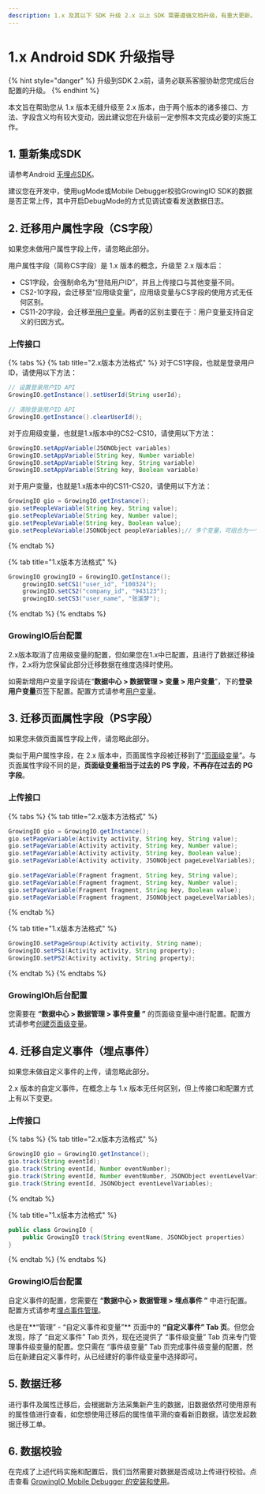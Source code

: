 ```yaml
---
description: 1.x 及其以下 SDK 升级 2.x 以上 SDK 需要遵循文档升级，有重大更新。
---
```


# 1.x Android SDK 升级指导

{% hint style="danger" %}
升级到SDK 2.x前，请务必联系客服协助您完成后台配置的升级。
{% endhint %}

本文旨在帮助您从 1.x 版本无缝升级至 2.x 版本，由于两个版本的诸多接口、方法、字段含义均有较大变动，因此建议您在升级前一定参照本文完成必要的实施工作。

## 1. 重新集成SDK

请参考Android [无埋点SDK](auto-android-sdk.md)。

建议您在开发中，使用ugMode或Mobile Debugger校验GrowingIO SDK的数据是否正常上传，其中开启DebugMode的方式见调试查看发送数据日志。

## 2. 迁移用户属性字段（CS字段）

如果您未做用户属性字段上传，请忽略此部分。

用户属性字段（简称CS字段）是 1.x 版本的概念，升级至 2.x 版本后：

* CS1字段，会强制命名为“登陆用户ID”，并且上传接口与其他变量不同。
* CS2-10字段，会迁移至“应用级变量”，应用级变量与CS字段的使用方式无任何区别。
* CS11-20字段，会迁移至[用户变量](android-sdk-api/customize-api.md#2-qing-chu-deng-lu-yong-hu-idclearuserid)。两者的区别主要在于：用户变量支持自定义的归因方式。

### 上传接口

{% tabs %}
{% tab title="2.x版本方法格式" %}
对于CS1字段，也就是登录用户ID，请使用以下方法：

```java
// 设置登录用户ID API
GrowingIO.getInstance().setUserId(String userId);
​
// 清除登录用户ID API
GrowingIO.getInstance().clearUserId();
```

对于应用级变量，也就是1.x版本中的CS2-CS10，请使用以下方法：

```java
GrowingIO.setAppVariable(JSONObject variables)
GrowingIO.setAppVariable(String key, Number variable)
GrowingIO.setAppVariable(String key, String variable)
GrowingIO.setAppVariable(String key, Boolean variable)
```

对于用户变量，也就是1.x版本中的CS11-CS20，请使用以下方法：

```java
GrowingIO gio = GrowingIO.getInstance();
gio.setPeopleVariable(String key, String value);
gio.setPeopleVariable(String key, Number value);
gio.setPeopleVariable(String key, Boolean value);
gio.setPeopleVariable(JSONObject peopleVariables);// 多个变量，可组合为一个JSON对象peopleVariables传入
```
{% endtab %}

{% tab title="1.x版本方法格式" %}
```java
GrowingIO growingIO = GrowingIO.getInstance();
    growingIO.setCS1("user_id", "100324");
    growingIO.setCS2("company_id", "943123");
    growingIO.setCS3("user_name", "张溪梦");
```
{% endtab %}
{% endtabs %}

### GrowingIO后台配置

2.x版本取消了应用级变量的配置，但如果您在1.x中已配置，且进行了数据迁移操作，2.x将为您保留此部分迁移数据在维度选择时使用。

如需新增用户变量字段请在“**数据中心 &gt; 数据管理 &gt; 变量 &gt; 用户变量**”，下的**登录用户变量**页签下配置。配置方式请参考[用户变量](../../../product-manual/data-center/shu-ju-guan-li/user.md)。

## 3. 迁移页面属性字段（PS字段）

如果您未做页面属性字段上传，请忽略此部分。

类似于用户属性字段，在 2.x 版本中，页面属性字段被迁移到了“[页面级变量](../../../introduction/data-definition/pagevar.md)”。与页面属性字段不同的是，**页面级变量相当于过去的 PS 字段，不再存在过去的 PG 字段**。

### 上传接口

{% tabs %}
{% tab title="2.x版本方法格式" %}
```java
GrowingIO gio = GrowingIO.getInstance();
gio.setPageVariable(Activity activity, String key, String value);
gio.setPageVariable(Activity activity, String key, Number value);
gio.setPageVariable(Activity activity, String key, Boolean value);
gio.setPageVariable(Activity activity, JSONObject pageLevelVariables);
​
gio.setPageVariable(Fragment fragment, String key, String value);
gio.setPageVariable(Fragment fragment, String key, Number value);
gio.setPageVariable(Fragment fragment, String key, Boolean value);
gio.setPageVariable(Fragment fragment, JSONObject pageLevelVariables);
```
{% endtab %}

{% tab title="1.x版本方法格式" %}
```java
GrowingIO.setPageGroup(Activity activity, String name); 
GrowingIO.setPS1(Activity activity, String property); 
GrowingIO.setPS2(Activity activity, String property);
```
{% endtab %}
{% endtabs %}

### GrowingIOh后台配置

您需要在 **“数据中心 &gt; 数据管理 &gt; 事件变量 ”** 的页面级变量中进行配置。配置方式请参考[创建页面级变量](../../api-reference/project-manage/create-pvar.md)。

## 4. 迁移自定义事件（埋点事件）

如果您未做自定义事件的上传，请忽略此部分。

2.x 版本的自定义事件，在概念上与 1.x 版本无任何区别，但上传接口和配置方式上有以下变更。

### 上传接口

{% tabs %}
{% tab title="2.x版本方法格式" %}
```java
GrowingIO gio = GrowingIO.getInstance();
gio.track(String eventId);
gio.track(String eventId, Number eventNumber);
gio.track(String eventId, Number eventNumber, JSONObject eventLevelVariables);
gio.track(String eventId, JSONObject eventLevelVariables);
```
{% endtab %}

{% tab title="1.x版本方法格式" %}
```java
public class GrowingIO {
    public GrowingIO track(String eventName, JSONObject properties)
}
```
{% endtab %}
{% endtabs %}

### GrowingIO后台配置

自定义事件的配置，您需要在 **“数据中心 &gt; 数据管理 &gt; 埋点事件 ”** 中进行配置。配置方式请参考[埋点事件管理](../../../product-manual/data-center/shu-ju-guan-li/manual.md)。

也是在**“管理” - “自定义事件和变量”** 页面中的 **“自定义事件” Tab 页**。但您会发现，除了 “自定义事件” Tab 页外，现在还提供了 “事件级变量” Tab 页来专门管理事件级变量的配置。您只需在 “事件级变量” Tab 页完成事件级变量的配置，然后在新建自定义事件时，从已经建好的事件级变量中选择即可。

## 5. 数据迁移

进行事件及属性迁移后，会根据新方法采集新产生的数据，旧数据依然可使用原有的属性值进行查看，如您想使用迁移后的属性值平滑的查看新旧数据，请您发起数据迁移工单。

## 6. 数据校验

在完成了上述代码实施和配置后，我们当然需要对数据是否成功上传进行校验。点击查看 [GrowingIO Mobile Debugger 的安装和使用](../../debugging/mobile-debugger.md)。

